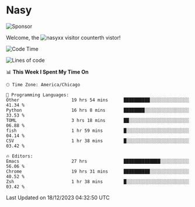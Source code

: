 # Nasy

<!--
<p align="center">
<img height="200" src="https://github-readme-stats.vercel.app/api?username=nasyxx&count_private=true&show_icons=true&theme=dracula&include_all_commits=true"/>
<img height="200" src="https://github-readme-stats.vercel.app/api/top-langs/?username=nasyxx&theme=dracula&hide=html,jupyter+notebook&count_private=true&show_icons=true"/>
</p>

  
----------------
-->

![Sponsor](https://img.shields.io/static/v1.svg?label=Sponsor&message=%E2%9D%A4&logo=GitHub&style=flat&color=pink)
 
Welcome, the ![nasyxx visitor counter](https://count.getloli.com/get/@nasyxx?theme=rule34)th vistor!
 
<!--START_SECTION:waka-->
![Code Time](http://img.shields.io/badge/Code%20Time-4%2C137%20hrs%2032%20mins-blue)

![Lines of code](https://img.shields.io/badge/From%20Hello%20World%20I%27ve%20Written-6.3%20million%20lines%20of%20code-blue)

📊 **This Week I Spent My Time On** 

```text
🕑︎ Time Zone: America/Chicago

💬 Programming Languages: 
Other                    19 hrs 54 mins      ██████████░░░░░░░░░░░░░░░   41.34 % 
Python                   16 hrs 8 mins       ████████░░░░░░░░░░░░░░░░░   33.53 % 
TOML                     3 hrs 18 mins       ██░░░░░░░░░░░░░░░░░░░░░░░   06.88 % 
fish                     1 hr 59 mins        █░░░░░░░░░░░░░░░░░░░░░░░░   04.14 % 
CSV                      1 hr 38 mins        █░░░░░░░░░░░░░░░░░░░░░░░░   03.42 % 

🔥 Editors: 
Emacs                    27 hrs              ██████████████░░░░░░░░░░░   56.06 % 
Chrome                   19 hrs 31 mins      ██████████░░░░░░░░░░░░░░░   40.52 % 
Zsh                      1 hr 38 mins        █░░░░░░░░░░░░░░░░░░░░░░░░   03.42 % 
```


 Last Updated on 18/12/2023 04:32:50 UTC
<!--END_SECTION:waka-->

<!-- ![visitors](https://visitor-badge.laobi.icu/badge?page_id=nasyxx.nasyxx) -->
